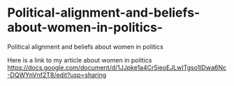 # Political-alignment-and-beliefs-about-women-in-politics-
Political alignment and beliefs about women in politics

Here is a link to my article about women in politics 
https://docs.google.com/document/d/1JJpke1a4Cr5ieoEJLwITgso1IDwa6Nc-DQWYnVnf2T8/edit?usp=sharing
